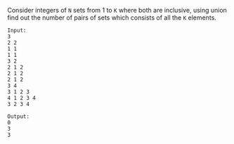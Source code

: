 Consider integers of `N` sets from 1 to `K` where both are inclusive, using union find out the number of pairs of sets which consists of all the `K` elements.

```
Input:
3
2 2
1 1
1 1
3 2
2 1 2
2 1 2
2 1 2
3 4 
3 1 2 3
4 1 2 3 4
3 2 3 4

Output:
0
3
3
```
